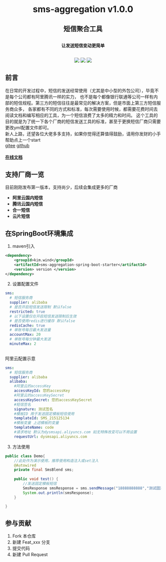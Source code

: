 <h1 align="center" style="margin: 30px 0 30px; font-weight: bold;">sms-aggregation v1.0.0</h1>
<h2 align="center" style="margin: 30px 0 30px; font-weight: bold;">短信聚合工具</h2>
<h4 align="center" style="margin: 30px 0 30px; font-weight: bold;">让发送短信变动更简单</h4>
<p align="center">
<a href="https://gitee.com/the-wind-is-like-a-song/sms_aggregation/stargazers"><img src="https://gitee.com/the-wind-is-like-a-song/sms_aggregation/badge/star.svg?theme=gvp"></a>
<a href="https://gitee.com/the-wind-is-like-a-song/sms_aggregation/master/LICENSE"><img src="https://img.shields.io/badge/license-Apache--2.0-green"></a>
<a href="https://gitee.com/the-wind-is-like-a-song/sms_aggregation"><img src="https://img.shields.io/badge/version-v1.0.0-blue"></a>
</p>  

## 前言
在日常的开发过程中，短信的发送经常使用（尤其是中小型的外包公司），毕竟不是每个公司都有阿里腾讯一样的实力，
也不是每个都像银行联通等公司一样有内部的短信规程。第三方的短信往往是最常见的解决方案，但是市面上第三方短信服务商众多，
各家都有不同的方式和标准，每次需要使用时候，都需要花费时间去阅读文档和编写相应的工具，为一个短信浪费了太多的精力和时间。
这个工具的目的就是为了统一下各个厂商的短信发送工具的标准，甚至于更换短信厂商只需要更改yml配置文件即可。  
新人上路，还望各位大佬多多支持，如果你觉得还算值得鼓励，请用你发财的小手帮助点上一个start  
[gitee](https://gitee.com/the-wind-is-like-a-song/sms_aggregation)
[github](https://github.com/fengruge/sms_aggregation)

#### [在线文档](https://apidoc.gitee.com/the-wind-is-like-a-song/sms_aggregation)

## 支持厂商一览
目前刚刚发布第一版本，支持尚少，后续会集成更多的厂商
- **阿里云国内短信**
- **腾讯云国内短信**
- **合一短信**
- **云片短信**

## 在SpringBoot环境集成
1. maven引入
```xml
<dependency>
    <groupId>kim.wind</groupId>
    <artifactId>sms-aggregation-spring-boot-starter</artifactId>
    <version> version </version>
</dependency>
```
2. 设置配置文件
```yaml
sms:
  # 短信服务商 
  supplier: alibaba
  # 是否开启短信发送限制 默认false
  restricted: true
  # 以下设置仅在开启短信发送限制后生效
  # 是否使用redis进行缓存 默认false
  redisCache: true
  # 单账号每日最大发送量
  accountMax: 20
  # 单账号每分钟最大发送
  minuteMax: 2
    
```
阿里云配置示意
```yaml
sms:
  # 短信服务商
  supplier: alibaba
  alibaba:
    #阿里云的accessKey
    accessKeyId: 您的accessKey
    #阿里云的accessKeySecret
    accessKeySecret: 您的accessKeySecret
    #短信签名
    signature: 测试签名
    #模板ID 用于发送固定模板短信使用
    templateId: SMS_215125134
    #模板变量 上述模板的变量
    templateName: code
    #请求地址 默认为dysmsapi.aliyuncs.com 如无特殊改变可以不用设置
    requestUrl: dysmsapi.aliyuncs.com
```
3. 方法使用
```java
public class Demo{
    //此处作为演示使用，推荐使用构造注入或set注入
    @Autowired
    private final SmsBlend sms;
    
    public void test() {
        //发送固定模板短信
        SmsResponse smsResponse = sms.sendMessage("18888888888","测试固定模板短信");
        System.out.println(smsResponse);
    }
    
}
```

## 参与贡献

1.  Fork 本仓库
2.  新建 Feat_xxx 分支
3.  提交代码
4.  新建 Pull Request
